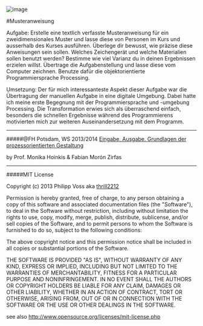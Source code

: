 ![image](screenshot.jpg)

#Musteranweisung

Aufgabe:
Erstelle eine textlich verfasste Musteranweisung für ein zweidimensionales Muster und lasse diese von Personen im Kurs und ausserhalb des Kurses ausführen. 
Überlege dir bewusst, wie präzise diese Anweisungen sein sollen. Welches Zeichengerät und welche Materialien sollen benutzt werden? 
Bestimme wie viel Varianz du in deinen Ergebnissen erzielen willst.
Übertrage die Aufgabenstellung und lasse diese vom Computer zeichnen. Benutze dafür die objektorientierte Programmiersprache Processing.

Umsetzung:
Der für mich interessanteste Aspekt dieser Aufgabe war die Übertragung der manuellen Aufgabe in eine digitale Umgebung. 
Dabei hatte ich meine erste Begegnung mit der Programmiersprache und -umgebung Processing. Die Transformation erwies sich als überraschend einfach, besonders die schnellen Ergebnisse während des Programmierens motivierten mich zur weiteren Auseinandersetzung mit dem Programm.


---

#####@FH Potsdam, WS 2013/2014 
[Eingabe, Ausgabe. Grundlagen der prozessorientierten Gestaltung](https://incom.org/workspace/4693)

by Prof. Monika Hoinkis & Fabian Morón Zirfas

---


#####MIT License

Copyright (c) 2013 Philipp Voss aka [thrill2212](https://github.com/thrill2212)

Permission is hereby granted, free of charge, to any person obtaining a copy of
this software and associated documentation files (the "Software"), to deal in
the Software without restriction, including without limitation the rights to
use, copy, modify, merge, publish, distribute, sublicense, and/or sell copies of
the Software, and to permit persons to whom the Software is furnished to do so,
subject to the following conditions:

The above copyright notice and this permission notice shall be included in all
copies or substantial portions of the Software.

THE SOFTWARE IS PROVIDED "AS IS", WITHOUT WARRANTY OF ANY KIND, EXPRESS OR
IMPLIED, INCLUDING BUT NOT LIMITED TO THE WARRANTIES OF MERCHANTABILITY, FITNESS
FOR A PARTICULAR PURPOSE AND NONINFRINGEMENT. IN NO EVENT SHALL THE AUTHORS OR
COPYRIGHT HOLDERS BE LIABLE FOR ANY CLAIM, DAMAGES OR OTHER LIABILITY, WHETHER
IN AN ACTION OF CONTRACT, TORT OR OTHERWISE, ARISING FROM, OUT OF OR IN
CONNECTION WITH THE SOFTWARE OR THE USE OR OTHER DEALINGS IN THE SOFTWARE.

see also <http://www.opensource.org/licenses/mit-license.php>